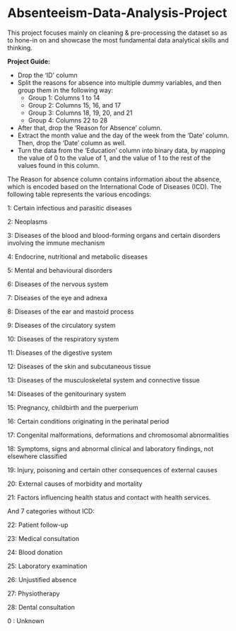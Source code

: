 # Absenteeism-Data-Analysis-Project
This project focuses mainly on cleaning &amp; pre-processing the dataset so as to hone-in on and showcase the most fundamental data analytical skills and thinking.

**Project Guide:**
* Drop the ‘ID’ column
* Split the reasons for absence into multiple dummy variables, and then group them in the following way:
  * Group 1: Columns 1 to 14
  * Group 2: Columns 15, 16, and 17
  * Group 3: Columns 18, 19, 20, and 21
  * Group 4: Columns 22 to 28
* After that, drop the ‘Reason for Absence’ column.
* Extract the month value and the day of the week from the ‘Date’ column. Then, drop the ‘Date’ column as well.
* Turn the data from the ‘Education’ column into binary data, by mapping the value of 0 to the value of 1, and the value of 1 to
the rest of the values found in this column.

The Reason for absence column contains information about the absence, which is encoded based on the International Code of Diseases (ICD). The following table represents the various encodings:

1: Certain infectious and parasitic diseases

2: Neoplasms

3: Diseases of the blood and blood-forming organs and certain disorders involving the immune mechanism

4: Endocrine, nutritional and metabolic diseases

5: Mental and behavioural disorders

6: Diseases of the nervous system

7: Diseases of the eye and adnexa

8: Diseases of the ear and mastoid process

9: Diseases of the circulatory system

10: Diseases of the respiratory system

11: Diseases of the digestive system

12: Diseases of the skin and subcutaneous tissue

13: Diseases of the musculoskeletal system and connective tissue

14: Diseases of the genitourinary system

15: Pregnancy, childbirth and the puerperium

16: Certain conditions originating in the perinatal period

17: Congenital malformations, deformations and chromosomal abnormalities

18: Symptoms, signs and abnormal clinical and laboratory findings, not elsewhere classified

19: Injury, poisoning and certain other consequences of external causes

20: External causes of morbidity and mortality

21: Factors influencing health status and contact with health services.

And 7 categories without ICD:

22: Patient follow-up

23: Medical consultation

24: Blood donation

25: Laboratory examination

26: Unjustified absence

27: Physiotherapy

28: Dental consultation

0 : Unknown
